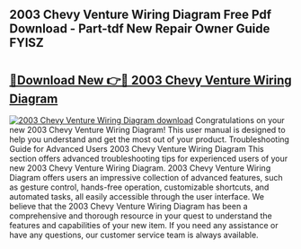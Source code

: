 ## 2003 Chevy Venture Wiring Diagram Free Pdf Download - Part-tdf New Repair Owner Guide FYlSZ

# <h2><a href="http://dfh718.blite.top/?on=2003+Chevy+Venture+Wiring+Diagram">🔗Download New 👉🔴 2003 Chevy Venture Wiring Diagram</a></h2>

[![2003 Chevy Venture Wiring Diagram download](https://i.imgur.com/lujVjoI.png)](http://dfh718.blite.top/?on=2003+Chevy+Venture+Wiring+Diagram)
Congratulations on your new 2003 Chevy Venture Wiring Diagram! This user manual is designed to help you understand and get the most out of your product. Troubleshooting Guide for Advanced Users 2003 Chevy Venture Wiring Diagram This section offers advanced troubleshooting tips for experienced users of your new 2003 Chevy Venture Wiring Diagram. 2003 Chevy Venture Wiring Diagram offers users an impressive collection of advanced features, such as gesture control, hands-free operation, customizable shortcuts, and automated tasks, all easily accessible through the user interface. We believe that the 2003 Chevy Venture Wiring Diagram has been a comprehensive and thorough resource in your quest to understand the features and capabilities of your new item. If you need any assistance or have any questions, our customer service team is always available.
